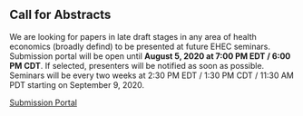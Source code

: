 ## Call for Abstracts

We are looking for papers in late draft stages in any area of health economics (broadly defind) to be presented at future EHEC seminars.  Submission portal will be open until **August 5, 2020 at 7:00 PM EDT / 6:00 PM CDT**.  If selected, presenters will be notified as soon as possible.  Seminars will be every two weeks at 2:30 PM EDT / 1:30 PM CDT / 11:30 AM PDT starting on September 9, 2020.

[Submission Portal](https://docs.google.com/forms/d/e/1FAIpQLSfZbPQ3fzYBDddCQ7a9Bj3mHfeZOXuhW-rIMcfz5_B4t7N6ag/viewform)
